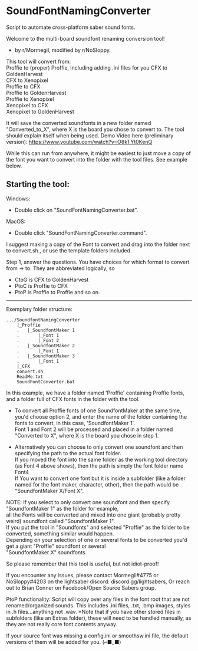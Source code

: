 # SoundFontNamingConverter
Script to automate cross-platform saber sound fonts.

Welcome to the multi-board soundfont renaming conversion tool!
- by r/Mormegil, modified by r/NoSloppy.

This tool will convert from:  
Proffie to (proper) Proffie, including adding .ini files for you
CFX to GoldenHarvest  
CFX to Xenopixel  
Proffie to CFX  
Proffie to GoldenHarvest  
Proffie to Xenopixel  
Xenopixel to CFX  
Xenopixel to GoldenHarvest  

It will save the converted soundfonts in a new folder named "Converted_to_X", where X is the board you chose to convert to.
The tool should explain itself when being used.
Demo Video here (preliminary version):
https://www.youtube.com/watch?v=O8kTYt0KenQ

While this can run from anywhere, it might be easiest to just move a copy of the font you want to convert into the folder with the tool files.
See example below.

Starting the tool:
-----------------
Windows:
- Double click on "SoundFontNamingConverter.bat".

MacOS:
- Double click "SoundFontNamingConverter.command".


I suggest making a copy of the Font to convert and drag into the folder next to convert.sh., or use the template folders included.

Step 1, answer the questions.
You have choices for which format to convert from -> to.
They are abbreviated logically, so
- CtoG is CFX to GoldenHarvest
- PtoC is Proffie to CFX
- PtoP is Proffie to Proffie 
and so on.

-----------------------------
Exemplary folder structure:
```
.../SoundfontNamingConverter
	|_Proffie
	.	|_SoundfontMaker 1
	.		|_Font 1
	.		|_Font 2
	.	|_SoundfontMaker 2
	.		|_Font 1
	.	|_SoundfontMaker 3
	.		|_Font 1
	|_CFX
	convert.sh
	ReadMe.txt
	SoundFontConverter.bat
```
	
In this example, we have a folder named 'Proffie' containing Proffie fonts,  
and a folder full of CFX fonts in the folder with the tool.
- To convert all Proffie fonts of one SoundfontMaker at the same time,  
  you'd choose option 2, and enter the name of the folder containing the fonts to convert, in this case, 'SoundfontMaker 1'.  
Font 1 and Font 2 will be processed and placed in a folder named "Converted to X", where X is the board you chose in step 1.

- Alternatively you can choose to only convert one soundfont and then specifying the path to the actual font folder.  
If you moved the font into the same folder as the working   tool directory (as Font 4 above shows), then the path is simply the font folder name  
Font4  
If You want to convert one font but it is inside a subfolder (like a folder named for the font maker, character, other), then the path would be "SoundfontMaker X/Font X".   

NOTE: If you select to only convert one soundfont and then specify "SoundfontMaker 1" as the folder for example,  
all the Fonts will be converted and mixed into one giant (probably pretty weird) soundfont called "SoundfontMaker 1".   
If you put the tool in "Soundfonts" and selected "Proffie" as the folder to be converted, something similar would happen.  
Depending on your selection of one or several fonts to be converted you'd get a giant "Proffie" soundfont or several  
"SoundfontMaker X" soundfonts. 

So please remember that this tool is useful, but not idiot-proof!

If you encounter any issues, please contact Mormegil#4775 or NoSloppy#4203 on the lightsaber discord:
discord.gg/lightsabers,
Or reach out to Brian Conner on Facebook/Open Source Sabers group.


PtoP functionality:
Script will copy over any files in the font root that are not renamed/organized sounds. This includes .ini files, .txt, .bmp images, styles in .h files...anything not .wav.
*Note that if you have other stored files in subfolders (like an Extras folder), these will need to be handled manually, as they are not really core font contents anyway.
 
If your source font was missing a config.ini or smoothsw.ini file, the default versions of them will be added for you. (⌐■_■)

